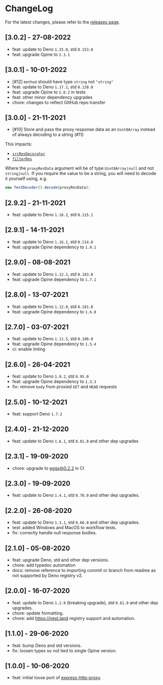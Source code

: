 # ChangeLog

For the latest changes, please refer to the
[releases page](https://github.com/cmorten/superoak/releases).

## [3.0.2] - 27-08-2022

- feat: update to Deno `1.25.0`, std `0.153.0`
- feat: upgrade Opine to `2.3.1`

## [3.0.1] - 10-01-2022

- [#12] `method` should have type `string` not `"string"`
- feat: update to Deno `1.17.2`, std `0.120.0`
- feat: upgrade Opine to `2.0.2` in tests
- feat: other minor dependency upgrades
- chore: changes to reflect GitHub repo transfer

## [3.0.0] - 21-11-2021

- [#10] Store and pass the proxy response data as an `Uint8Array` instead of
  always decoding to a string (#11)

This impacts:

- [`srcResDecorator`](https://github.com/cmorten/opine-http-proxy/tree/main#srcresdecoratorreq-res-proxyres-proxyresdata-supports-promise)
- [`filterRes`](https://github.com/cmorten/opine-http-proxy/tree/main#filterresproxyres-proxyresdata-supports-promise-form)

Where the `proxyResData` argument will be of type `Uint8Array|null` and not
`string|null`. If you require the value to be a string, you will need to decode
it yourself using, e.g.

```ts
new TextDecoder().decode(proxyResData);
```

## [2.9.2] - 21-11-2021

- feat: update to Deno `1.16.2`, std `0.115.1`

## [2.9.1] - 14-11-2021

- feat: update to Deno `1.16.1`, std `0.114.0`
- feat: upgrade Opine dependency to `1.9.1`

## [2.9.0] - 08-08-2021

- feat: update to Deno `1.12.2`, std `0.103.0`
- feat: upgrade Opine dependency to `1.7.1`

## [2.8.0] - 13-07-2021

- feat: update to Deno `1.12.0`, std `0.101.0`
- feat: upgrade Opine dependency to `1.6.0`

## [2.7.0] - 03-07-2021

- feat: update to Deno `1.11.5`, std `0.100.0`
- feat: upgrade Opine dependency to `1.5.4`
- ci: enable linting

## [2.6.0] - 26-04-2021

- feat: update to Deno `1.9.2`, std `0.95.0`
- feat: upgrade Opine dependency to `1.3.3`
- fix: remove `body` from proxied `GET` and `HEAD` requests

## [2.5.0] - 10-12-2021

- feat: support Deno `1.7.2`

## [2.4.0] - 21-12-2020

- feat: update to Deno `1.6.1`, std `0.81.0` and other dep upgrades

## [2.3.1] - 19-09-2020

- chore: upgrade to eggs@0.2.2 in CI

## [2.3.0] - 19-09-2020

- feat: update to Deno `1.4.1`, std `0.70.0` and other dep upgrades.

## [2.2.0] - 26-08-2020

- feat: update to Deno `1.3.1`, std `0.66.0` and other dep upgrades.
- test: added Windows and MacOS to workflow tests.
- fix: correctly handle null response bodies.

## [2.1.0] - 05-08-2020

- feat: upgrade Deno, std and other dep versions.
- chore: add typedoc automation
- docs: remove reference to importing commit or branch from readme as not
  supported by Deno registry v2.

## [2.0.0] - 16-07-2020

- feat: update to Deno `1.2.0` (breaking upgrade), std `0.61.0` and other dep
  upgrades.
- chore: update formatting.
- chore: add <https://nest.land> registry support and automation.

## [1.1.0] - 29-06-2020

- feat: bump Deno and std versions.
- fix: loosen types so not tied to single Opine version.

## [1.0.0] - 10-06-2020

- feat: initial loose port of
  [express-http-proxy](https://github.com/villadora/express-http-proxy).
